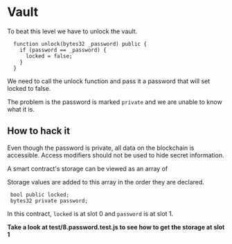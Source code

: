 # Vault

To beat this level we have to unlock the vault.

```
  function unlock(bytes32 _password) public {
    if (password == _password) {
      locked = false;
    }
  }
  ```

We need to call the unlock function and pass it a password that will set locked to false.

The problem is the password is marked `private` and we are unable to know what it is.


## How to hack it

Even though the password is private, all data on the blockchain is accessible. Access modifiers should not be used to hide secret information.

A smart contract's storage can be viewed as an array of 

Storage values are added to this array in the order they are declared. 

 ``` 
  bool public locked;
  bytes32 private password;
  ```

In this contract, `locked` is at slot 0 and `password` is at slot 1.

**Take a look at test/8.password.test.js to see how to get the storage at slot 1**